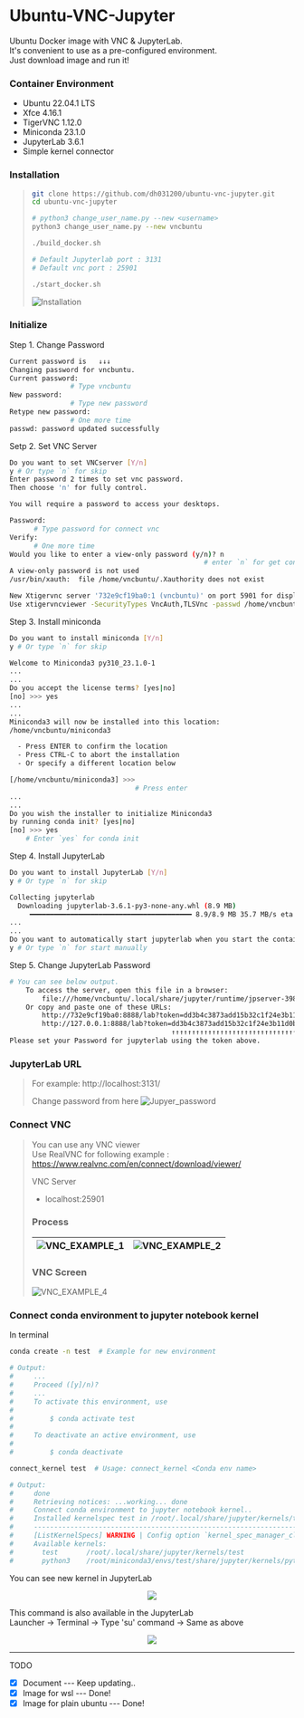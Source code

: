 # Ubuntu-VNC-Jupyter  
Ubuntu Docker image with VNC & JupyterLab.   
It's convenient to use as a pre-configured environment.   
Just download image and run it!

### Container Environment   
+ Ubuntu 22.04.1 LTS
+ Xfce 4.16.1
+ TigerVNC 1.12.0
+ Miniconda 23.1.0
+ JupyterLab 3.6.1
+ Simple kernel connector


### Installation
> ```bash
> git clone https://github.com/dh031200/ubuntu-vnc-jupyter.git
> cd ubuntu-vnc-jupyter
> 
> # python3 change_user_name.py --new <username>
> python3 change_user_name.py --new vncbuntu
> 
> ./build_docker.sh
> 
> # Default Jupyterlab port : 3131
> # Default vnc port : 25901
> 
> ./start_docker.sh
> ```
> ![Installation](/assets/installation.png)


### Initialize
Step 1. Change Password
```bash
Current password is   ↓↓↓
Changing password for vncbuntu.
Current password: 
               # Type vncbuntu
New password:
               # Type new password
Retype new password:
               # One more time
passwd: password updated successfully
```
Setp 2. Set VNC Server
```bash
Do you want to set VNCserver [Y/n]
y # Or type `n` for skip
Enter password 2 times to set vnc password.
Then choose 'n' for fully control.

You will require a password to access your desktops.

Password:
      # Type password for connect vnc
Verify:
      # One more time
Would you like to enter a view-only password (y/n)? n
                                                # enter `n` for get control
A view-only password is not used
/usr/bin/xauth:  file /home/vncbuntu/.Xauthority does not exist

New Xtigervnc server '732e9cf19ba0:1 (vncbuntu)' on port 5901 for display :1.
Use xtigervncviewer -SecurityTypes VncAuth,TLSVnc -passwd /home/vncbuntu/.vnc/passwd 732e9cf19ba0:1 to connect to the VNC server.
```
Step 3. Install miniconda
```bash
Do you want to install miniconda [Y/n]
y # Or type `n` for skip

Welcome to Miniconda3 py310_23.1.0-1
...
...
Do you accept the license terms? [yes|no]
[no] >>> yes
...
...
Miniconda3 will now be installed into this location:
/home/vncbuntu/miniconda3

  - Press ENTER to confirm the location
  - Press CTRL-C to abort the installation
  - Or specify a different location below

[/home/vncbuntu/miniconda3] >>>
                               # Press enter
...
...
Do you wish the installer to initialize Miniconda3
by running conda init? [yes|no]
[no] >>> yes
    # Enter `yes` for conda init
```
Step 4. Install JupyterLab
```bash
Do you want to install JupyterLab [Y/n]
y # Or type `n` for skip

Collecting jupyterlab
  Downloading jupyterlab-3.6.1-py3-none-any.whl (8.9 MB)
     ━━━━━━━━━━━━━━━━━━━━━━━━━━━━━━━━━━━━━━━━ 8.9/8.9 MB 35.7 MB/s eta 0:00:00
...
...
Do you want to automatically start jupyterlab when you start the container? [Y/n]
y # Or type `n` for start manually
```
Step 5. Change JupyterLab Password
```bash
# You can see below output.
    To access the server, open this file in a browser:
        file:///home/vncbuntu/.local/share/jupyter/runtime/jpserver-398-open.html
    Or copy and paste one of these URLs:
        http://732e9cf19ba0:8888/lab?token=dd3b4c3873add15b32c1f24e3b11d0b6a983fd263c1fd692
        http://127.0.0.1:8888/lab?token=dd3b4c3873add15b32c1f24e3b11d0b6a983fd263c1fd692
                                        ↑↑↑↑↑↑↑↑↑↑↑↑↑↑↑↑↑↑↑↑↑↑↑↑↑↑↑↑↑↑↑↑↑↑↑↑↑↑↑↑↑↑↑↑
Please set your Password for jupyterlab using the token above.
```

   
[//]: # (### For Windows wsl2   )

[//]: # (Download docker image: [GoogleDrive]&#40;https://drive.google.com/file/d/133tIwrNBrx5wNwVRdL5n2RJqEXBeC2Vo/view?usp=share_link&#41;   )

[//]: # (```bash)

[//]: # (docker load -i ubuntu-vnc-jupyter-wsl2.tar)

[//]: # (# REPOSITORY                    TAG               IMAGE ID       CREATED             SIZE)

[//]: # (# ubuntu_vnc                    wsl2              472080eae2ad   About an hour ago   2.39GB)

[//]: # ()
[//]: # (# docker run -d -p <VNC_PORT>:5901 -p <JUPYERLAB_PORT>:8888 --name <NAME> --ipc=host --gpus all --privileged -v <DIR>:<DIR> ubuntu_vnc:wsl2 /start.sh && bash)

[//]: # (docker run -d -p 25901:5901 -p 9501:8888 --name dev --ipc=host --gpus all --privileged -v /mnt/d/Dev:/workspace ubuntu_vnc:wsl2 /start.sh && bash)

[//]: # ()
[//]: # (# CONTAINER ID   IMAGE                                 COMMAND                  CREATED             STATUS                    PORTS                                               NAMES)

[//]: # (# 74945c7f67dd   ubuntu_vnc:wsl2                       "/start.sh"              About an hour ago   Up About an hour          0.0.0.0:25901->5901/tcp, 0.0.0.0:9501->8888/tcp     dev)

[//]: # (```)
   
### JupyterLab URL   
> For example: http://localhost:3131/   
> 
> Change password from here
> ![Jupyer_password](/assets/jupyter_password.png)
   
### Connect VNC
> You can use any VNC viewer   
> Use RealVNC for following example : https://www.realvnc.com/en/connect/download/viewer/   
>
> VNC Server   
> * localhost:25901   
>
>    
> ### Process
> ![VNC_EXAMPLE_1](/assets/vnc-1.png) |![VNC_EXAMPLE_2](/assets/vnc-2.png)
> -- | -- |
>   
> ### VNC Screen
> ![VNC_EXAMPLE_4](/assets/vnc-4.png)

  
### Connect conda environment to jupyter notebook kernel  
  
In terminal  
```sh 
conda create -n test  # Example for new environment

# Output:
#     ...  
#     Proceed ([y]/n)? 
#     ...
#     To activate this environment, use
#
#         $ conda activate test
#
#     To deactivate an active environment, use
#
#         $ conda deactivate

connect_kernel test  # Usage: connect_kernel <Conda env name>

# Output:
#     done
#     Retrieving notices: ...working... done
#     Connect conda environment to jupyter notebook kernel..
#     Installed kernelspec test in /root/.local/share/jupyter/kernels/test
#     ------------------------------------------------------------------------------------
#     [ListKernelSpecs] WARNING | Config option `kernel_spec_manager_class` not recognized by `ListKernelSpecs`.
#     Available kernels:
#       test       /root/.local/share/jupyter/kernels/test
#       python3    /root/miniconda3/envs/test/share/jupyter/kernels/python3

```  

You can see new kernel in JupyterLab   
<p align="center">
 <img src = "/assets/jupyter-3.png">
</p> 


This command is also available in the JupyterLab   
Launcher -> Terminal -> Type 'su' command -> Same as above   
<p align="center">
 <img src = "/assets/jupyter-2_short.png">
</p>
   
--------   
TODO     
- [x] Document --- Keep updating..
- [X] Image for wsl  --- Done!
- [X] Image for plain ubuntu  --- Done!
